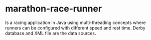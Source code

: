 # marathon-race-runner
Is a racing application in Java using multi-threading concepts where runners can be configured with different speed and rest time. Derby database and XML file are the data sources.